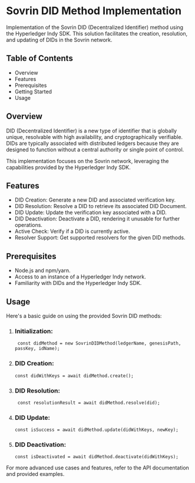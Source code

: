 # Sovrin DID Method Implementation

Implementation of the Sovrin DID (Decentralized Identifier) method using the Hyperledger Indy SDK. This solution facilitates the creation, resolution, and updating of DIDs in the Sovrin network.

## Table of Contents
* Overview
* Features
* Prerequisites
* Getting Started
* Usage

## Overview

DID (Decentralized Identifier) is a new type of identifier that is globally unique, resolvable with high availability, and cryptographically verifiable. DIDs are typically associated with distributed ledgers because they are designed to function without a central authority or single point of control.

This implementation focuses on the Sovrin network, leveraging the capabilities provided by the Hyperledger Indy SDK.

## Features
* DID Creation: Generate a new DID and associated verification key.
* DID Resolution: Resolve a DID to retrieve its associated DID Document.
* DID Update: Update the verification key associated with a DID.
* DID Deactivation: Deactivate a DID, rendering it unusable for further operations.
* Active Check: Verify if a DID is currently active.
* Resolver Support: Get supported resolvers for the given DID methods.

## Prerequisites
* Node.js and npm/yarn.
* Access to an instance of a Hyperledger Indy network.
* Familiarity with DIDs and the Hyperledger Indy SDK.

## Usage
Here's a basic guide on using the provided Sovrin DID methods:

1. ### Initialization:
   ``` shell
    const didMethod = new SovrinDIDMethod(ledgerName, genesisPath, passKey, idName);
   ```
2. ### DID Creation:
    ``` shell
    const didWithKeys = await didMethod.create();
   ```
3. ### DID Resolution:
   ``` shell
    const resolutionResult = await didMethod.resolve(did);
   ```
4. ### DID Update:
   ``` shell
   const isSuccess = await didMethod.update(didWithKeys, newKey);
   ```
5. ### DID Deactivation:
     ``` shell
   const isDeactivated = await didMethod.deactivate(didWithKeys);
   ```
For more advanced use cases and features, refer to the API documentation and provided examples.
